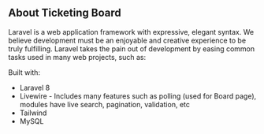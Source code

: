 ## About Ticketing Board

Laravel is a web application framework with expressive, elegant syntax. We believe development must be an enjoyable and creative experience to be truly fulfilling. Laravel takes the pain out of development by easing common tasks used in many web projects, such as:

Built with:
- Laravel 8
- Livewire - Includes many features such as polling (used for Board page), modules have live search, pagination, validation, etc
- Tailwind
- MySQL

